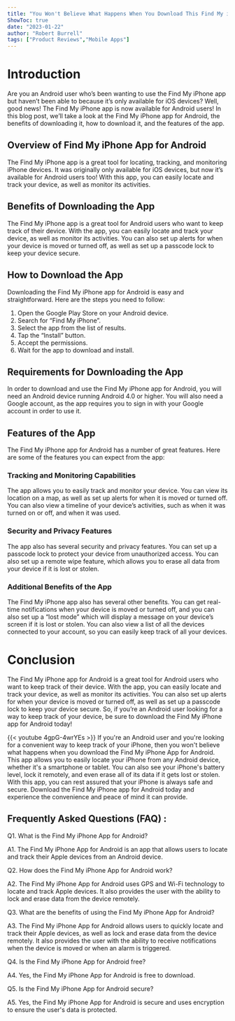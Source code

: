 ```yaml
---
title: "You Won't Believe What Happens When You Download This Find My iPhone App for Android!"
ShowToc: true 
date: "2023-01-22"
author: "Robert Burrell" 
tags: ["Product Reviews","Mobile Apps"]
---
```

# Introduction 
Are you an Android user who’s been wanting to use the Find My iPhone app but haven’t been able to because it’s only available for iOS devices? Well, good news! The Find My iPhone app is now available for Android users! In this blog post, we’ll take a look at the Find My iPhone app for Android, the benefits of downloading it, how to download it, and the features of the app.

## Overview of Find My iPhone App for Android
The Find My iPhone app is a great tool for locating, tracking, and monitoring iPhone devices. It was originally only available for iOS devices, but now it’s available for Android users too! With this app, you can easily locate and track your device, as well as monitor its activities. 

## Benefits of Downloading the App
The Find My iPhone app is a great tool for Android users who want to keep track of their device. With the app, you can easily locate and track your device, as well as monitor its activities. You can also set up alerts for when your device is moved or turned off, as well as set up a passcode lock to keep your device secure.

## How to Download the App
Downloading the Find My iPhone app for Android is easy and straightforward. Here are the steps you need to follow: 

1. Open the Google Play Store on your Android device. 
2. Search for “Find My iPhone”. 
3. Select the app from the list of results. 
4. Tap the “Install” button. 
5. Accept the permissions. 
6. Wait for the app to download and install. 

## Requirements for Downloading the App
In order to download and use the Find My iPhone app for Android, you will need an Android device running Android 4.0 or higher. You will also need a Google account, as the app requires you to sign in with your Google account in order to use it.

## Features of the App
The Find My iPhone app for Android has a number of great features. Here are some of the features you can expect from the app: 

### Tracking and Monitoring Capabilities
The app allows you to easily track and monitor your device. You can view its location on a map, as well as set up alerts for when it is moved or turned off. You can also view a timeline of your device’s activities, such as when it was turned on or off, and when it was used. 

### Security and Privacy Features
The app also has several security and privacy features. You can set up a passcode lock to protect your device from unauthorized access. You can also set up a remote wipe feature, which allows you to erase all data from your device if it is lost or stolen. 

### Additional Benefits of the App
The Find My iPhone app also has several other benefits. You can get real-time notifications when your device is moved or turned off, and you can also set up a “lost mode” which will display a message on your device’s screen if it is lost or stolen. You can also view a list of all the devices connected to your account, so you can easily keep track of all your devices. 

# Conclusion
The Find My iPhone app for Android is a great tool for Android users who want to keep track of their device. With the app, you can easily locate and track your device, as well as monitor its activities. You can also set up alerts for when your device is moved or turned off, as well as set up a passcode lock to keep your device secure. So, if you’re an Android user looking for a way to keep track of your device, be sure to download the Find My iPhone app for Android today!

{{< youtube 4gpG-4wrYEs >}} 
If you're an Android user and you're looking for a convenient way to keep track of your iPhone, then you won't believe what happens when you download the Find My iPhone App for Android. This app allows you to easily locate your iPhone from any Android device, whether it's a smartphone or tablet. You can also see your iPhone's battery level, lock it remotely, and even erase all of its data if it gets lost or stolen. With this app, you can rest assured that your iPhone is always safe and secure. Download the Find My iPhone app for Android today and experience the convenience and peace of mind it can provide.

## Frequently Asked Questions (FAQ) :
Q1. What is the Find My iPhone App for Android?

A1. The Find My iPhone App for Android is an app that allows users to locate and track their Apple devices from an Android device.

Q2. How does the Find My iPhone App for Android work?

A2. The Find My iPhone App for Android uses GPS and Wi-Fi technology to locate and track Apple devices. It also provides the user with the ability to lock and erase data from the device remotely.

Q3. What are the benefits of using the Find My iPhone App for Android?

A3. The Find My iPhone App for Android allows users to quickly locate and track their Apple devices, as well as lock and erase data from the device remotely. It also provides the user with the ability to receive notifications when the device is moved or when an alarm is triggered.

Q4. Is the Find My iPhone App for Android free?

A4. Yes, the Find My iPhone App for Android is free to download.

Q5. Is the Find My iPhone App for Android secure?

A5. Yes, the Find My iPhone App for Android is secure and uses encryption to ensure the user's data is protected.


